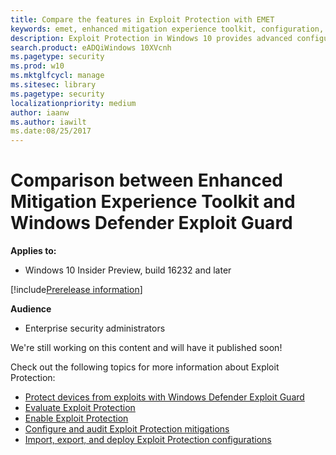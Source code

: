 ```yaml
---
title: Compare the features in Exploit Protection with EMET
keywords: emet, enhanced mitigation experience toolkit, configuration, exploit
description: Exploit Protection in Windows 10 provides advanced configuration over the settings offered in EMET.
search.product: eADQiWindows 10XVcnh
ms.pagetype: security
ms.prod: w10
ms.mktglfcycl: manage
ms.sitesec: library
ms.pagetype: security
localizationpriority: medium
author: iaanw
ms.author: iawilt
ms.date:08/25/2017
---
```




# Comparison between Enhanced Mitigation Experience Toolkit and Windows Defender Exploit Guard


**Applies to:**

- Windows 10 Insider Preview, build 16232 and later

[!include[Prerelease information](prerelease.md)]

**Audience**

- Enterprise security administrators





We're still working on this content and will have it published soon!



Check out the following topics for more information about Exploit Protection:

- [Protect devices from exploits with Windows Defender Exploit Guard](exploit-protection-exploit-guard.md)
- [Evaluate Exploit Protection](evaluate-exploit-protection.md)
- [Enable Exploit Protection](enable-exploit-protection.md)
- [Configure and audit Exploit Protection mitigations](customize-exploit-protection.md)
- [Import, export, and deploy Exploit Protection configurations](import-export-exploit-protection-emet-xml.md)